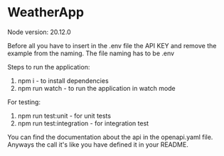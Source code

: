 # WeatherApp
Node version: 20.12.0

Before all you have to insert in the .env file the API KEY and remove the example from the naming. The file naming has to be .env

Steps to run the application:
1. npm i         - to install dependencies
2. npm run watch - to run the application in watch mode

For testing:
1. npm run test:unit        - for unit tests
2. npm run test:integration - for integration test

You can find the documentation about the api in the openapi.yaml file. Anyways the call it's like you have defined it in your README.
